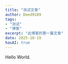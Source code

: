 ```yaml
---
title: "测试文章"
author: Deed9189
tags:
- "测试"
- "博客"
excerpt: "此博客的第一篇文章"
date: 2025-10-19
hasAI: true
---
```


Hello World.
